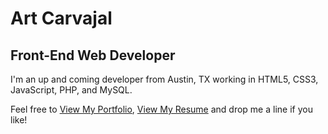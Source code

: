 # Art Carvajal

## Front-End Web Developer

I'm an up and coming developer from Austin, TX working in HTML5, CSS3, JavaScript, PHP, and MySQL.

Feel free to [View My Portfolio](https://artcarvajal.github.io), [View My Resume](https://artcarvajal.github.io/resume.html) and drop me a line if you like!